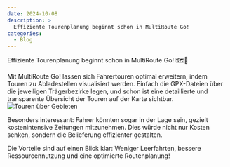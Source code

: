 ```yaml
---
date: 2024-10-08
description: >
  Effiziente Tourenplanung beginnt schon in MultiRoute Go!
categories:
  - Blog
---
```


Effiziente Tourenplanung beginnt schon in MultiRoute Go! 🗺️🚛 

Mit MultiRoute Go! lassen sich Fahrertouren optimal erweitern, indem Touren zu Abladestellen visualisiert werden. Einfach die GPX-Dateien über die jeweiligen Trägerbezirke legen, und schon ist eine detaillierte und transparente Übersicht der Touren auf der Karte sichtbar.
![Touren über Gebieten](https://github.com/user-attachments/assets/f793120b-195e-43f5-9615-535ab0d45241)

<!-- more -->
Besonders interessant: Fahrer könnten sogar in der Lage sein, gezielt kostenintensive Zeitungen mitzunehmen. Dies würde nicht nur Kosten senken, sondern die Belieferung effizienter gestalten.

Die Vorteile sind auf einen Blick klar: Weniger Leerfahrten, bessere Ressourcennutzung und eine optimierte Routenplanung!


